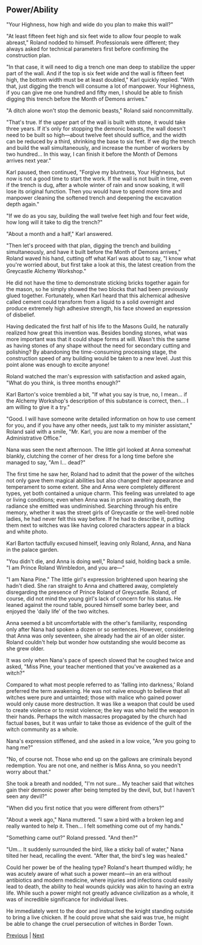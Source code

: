 ## Power/Ability
"Your Highness, how high and wide do you plan to make this wall?" 

"At least fifteen feet high and six feet wide to allow four people to walk abreast," Roland nodded to himself. Professionals were different; they always asked for technical parameters first before confirming the construction plan.

"In that case, it will need to dig a trench one man deep to stabilize the upper part of the wall. And if the top is six feet wide and the wall is fifteen feet high, the bottom width must be at least doubled," Karl quickly replied. "With that, just digging the trench will consume a lot of manpower. Your Highness, if you can give me one hundred and fifty men, I should be able to finish digging this trench before the Month of Demons arrives."

"A ditch alone won't stop the demonic beasts," Roland said noncommittally.

"That's true. If the upper part of the wall is built with stone, it would take three years. If it's only for stopping the demonic beasts, the wall doesn't need to be built so high—about twelve feet should suffice, and the width can be reduced by a third, shrinking the base to six feet. If we dig the trench and build the wall simultaneously, and increase the number of workers by two hundred... In this way, I can finish it before the Month of Demons arrives next year."

Karl paused, then continued, "Forgive my bluntness, Your Highness, but now is not a good time to start the work. If the wall is not built in time, even if the trench is dug, after a whole winter of rain and snow soaking, it will lose its original function. Then you would have to spend more time and manpower cleaning the softened trench and deepening the excavation depth again."

"If we do as you say, building the wall twelve feet high and four feet wide, how long will it take to dig the trench?"

"About a month and a half," Karl answered.

"Then let's proceed with that plan, digging the trench and building simultaneously, and have it built before the Month of Demons arrives," Roland waved his hand, cutting off what Karl was about to say, "I know what you're worried about, but first take a look at this, the latest creation from the Greycastle Alchemy Workshop."

He did not have the time to demonstrate sticking bricks together again for the mason, so he simply showed the two blocks that had been previously glued together. Fortunately, when Karl heard that this alchemical adhesive called cement could transform from a liquid to a solid overnight and produce extremely high adhesive strength, his face showed an expression of disbelief.

Having dedicated the first half of his life to the Masons Guild, he naturally realized how great this invention was. Besides bonding stones, what was more important was that it could shape forms at will. Wasn't this the same as having stones of any shape without the need for secondary cutting and polishing? By abandoning the time-consuming processing stage, the construction speed of any building would be taken to a new level. Just this point alone was enough to excite anyone!

Roland watched the man's expression with satisfaction and asked again, "What do you think, is three months enough?"

Karl Barton's voice trembled a bit, "If what you say is true, no, I mean... if the Alchemy Workshop's description of this substance is correct, then... I am willing to give it a try."

"Good. I will have someone write detailed information on how to use cement for you, and if you have any other needs, just talk to my minister assistant," Roland said with a smile, "Mr. Karl, you are now a member of the Administrative Office."

Nana was seen the next afternoon. The little girl looked at Anna somewhat blankly, clutching the corner of her dress for a long time before she managed to say, "Am I... dead?"

The first time he saw her, Roland had to admit that the power of the witches not only gave them magical abilities but also changed their appearance and temperament to some extent. She and Anna were completely different types, yet both contained a unique charm. This feeling was unrelated to age or living conditions; even when Anna was in prison awaiting death, the radiance she emitted was undiminished. Searching through his entire memory, whether it was the street girls of Greycastle or the well-bred noble ladies, he had never felt this way before. If he had to describe it, putting them next to witches was like having colored characters appear in a black and white photo.



Karl Barton tactfully excused himself, leaving only Roland, Anna, and Nana in the palace garden.



"You didn't die, and Anna is doing well," Roland said, holding back a smile. "I am Prince Roland Wimbledon, and you are—"



"I am Nana Pine." The little girl's expression brightened upon hearing she hadn't died. She ran straight to Anna and chattered away, completely disregarding the presence of Prince Roland of Greycastle. Roland, of course, did not mind the young girl's lack of concern for his status. He leaned against the round table, poured himself some barley beer, and enjoyed the 'daily life' of the two witches.



Anna seemed a bit uncomfortable with the other's familiarity, responding only after Nana had spoken a dozen or so sentences. However, considering that Anna was only seventeen, she already had the air of an older sister. Roland couldn't help but wonder how outstanding she would become as she grew older.



It was only when Nana's pace of speech slowed that he coughed twice and asked, "Miss Pine, your teacher mentioned that you've awakened as a witch?"



Compared to what most people referred to as 'falling into darkness,' Roland preferred the term awakening. He was not naïve enough to believe that all witches were pure and untainted; those with malice who gained power would only cause more destruction. It was like a weapon that could be used to create violence or to resist violence; the key was who held the weapon in their hands. Perhaps the witch massacres propagated by the church had factual bases, but it was unfair to take those as evidence of the guilt of the witch community as a whole.



Nana's expression stiffened, and she asked in a low voice, "Are you going to hang me?"



"No, of course not. Those who end up on the gallows are criminals beyond redemption. You are not one, and neither is Miss Anna, so you needn't worry about that."



She took a breath and nodded, "I'm not sure... My teacher said that witches gain their demonic power after being tempted by the devil, but, but I haven't seen any devil?"



"When did you first notice that you were different from others?"



"About a week ago," Nana muttered. "I saw a bird with a broken leg and really wanted to help it. Then... I felt something come out of my hands."



"Something came out?" Roland pressed. "And then?"



"Um... It suddenly surrounded the bird, like a sticky ball of water," Nana tilted her head, recalling the event. "After that, the bird's leg was healed."



Could her power be of the healing type? Roland's heart thumped wildly; he was acutely aware of what such a power meant—in an era without antibiotics and modern medicine, where injuries and infections could easily lead to death, the ability to heal wounds quickly was akin to having an extra life. While such a power might not greatly advance civilization as a whole, it was of incredible significance for individual lives.



He immediately went to the door and instructed the knight standing outside to bring a live chicken. If he could prove what she said was true, he might be able to change the cruel persecution of witches in Border Town.





[Previous](CH0013.md) | [Next](CH0015.md)
